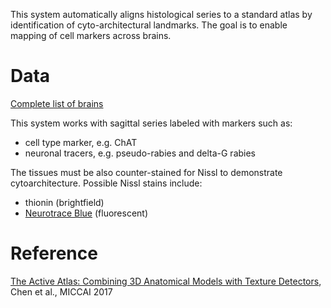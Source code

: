 This system automatically aligns histological series to a standard atlas by identification of cyto-architectural landmarks. The goal is to enable mapping of cell markers across brains.

Data
=========

[Complete list of brains](https://docs.google.com/spreadsheets/d/1QHW_hoMVMcKMEqqkzFnrppu8XT92BPdIagpSqQMAJHA/edit?usp=sharing)

This system works with sagittal series labeled with markers such as:
- cell type marker, e.g. ChAT
- neuronal tracers, e.g. pseudo-rabies and delta-G rabies

The tissues must be also counter-stained for Nissl to demonstrate cytoarchitecture. Possible Nissl stains include:
- thionin (brightfield) 
- [Neurotrace Blue](https://www.thermofisher.com/order/catalog/product/N21479) (fluorescent)


Reference
==========
[The Active Atlas: Combining 3D Anatomical Models with Texture Detectors](https://arxiv.org/abs/1702.08606), Chen et al., MICCAI 2017
